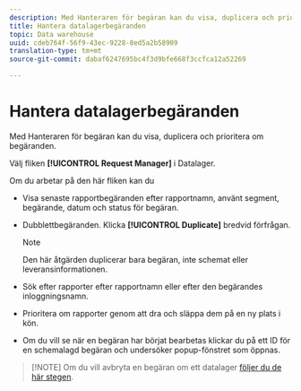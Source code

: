 ```yaml
---
description: Med Hanteraren för begäran kan du visa, duplicera och prioritera om begäranden.
title: Hantera datalagerbegäranden
topic: Data warehouse
uuid: cdeb764f-56f9-43ec-9228-8ed5a2b58909
translation-type: tm+mt
source-git-commit: dabaf6247695bc4f3d9bfe668f3ccfca12a52269

---
```



# Hantera datalagerbegäranden

Med Hanteraren för begäran kan du visa, duplicera och prioritera om begäranden.

Välj fliken **[!UICONTROL Request Manager]** i Datalager.

Om du arbetar på den här fliken kan du

* Visa senaste rapportbegäranden efter rapportnamn, använt segment, begärande, datum och status för begäran.
* Dubblettbegäranden. Klicka **[!UICONTROL Duplicate]** bredvid förfrågan.

   >[!NOTE]
   >
   >Den här åtgärden duplicerar bara begäran, inte schemat eller leveransinformationen.

* Sök efter rapporter efter rapportnamn eller efter den begärandes inloggningsnamn.
* Prioritera om rapporter genom att dra och släppa dem på en ny plats i kön.
* Om du vill se när en begäran har börjat bearbetas klickar du på ett ID för en schemalagd begäran och undersöker popup-fönstret som öppnas.

>[!NOTE] Om du vill avbryta en begäran om ett datalager [följer du de här stegen](https://helpx.adobe.com/analytics/kb/cancel-data-warehouse-requests.html).

